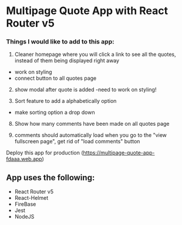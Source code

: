 # Multipage Quote App with React Router v5

### Things I would like to add to this app:
1. Cleaner homepage where you will click a link to see all the quotes, instead of them being displayed right away
  - work on styling 
  - connect button to all quotes page 
  
2. show modal after quote is added 
  -need to work on styling!
  
6. Sort feature to add a alphabetically option
  - make sorting option a drop down

8. Show how many comments have been made on all quotes page

9. comments should automatically load when you go to the "view fullscreen page", get rid of "load comments" button



Deploy this app for production (https://multipage-quote-app-fdaaa.web.app)

## App uses the following: 
- React Router v5
- React-Helmet
- FireBase
- Jest
- NodeJS
